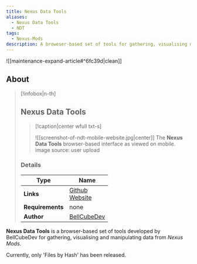 ```yaml
---
title: Nexus Data Tools
aliases:
  - Nexus Data Tools
  - NDT
tags:
  - Nexus-Mods
description: A broweser-based set of tools for gathering, visualising manipulating and data from Nexus Mods
---
```


![[maintenance-expand-article#^6fc39d|clean]]

## About

> [!infobox|n-th]
> 
> ## Nexus Data Tools
> 
> > [!caption|center wfull txt-s]
> > 
> > ![[screenshot-of-ndt-mobile-website.jpg|center]]
> > The **Nexus Data Tools** browser-based interface as viewed on mobile.
> > image source: user upload
> 
> ### Details
> 
> | Type | Name |
> | --- | --- |
> | **Links** | [Github](https://github.com/BellCubeDev/nexus-data-tools)<br>[Website](https://ndt.bellcube.dev/files-by-hash/) |
> | **Requirements** | none |
> | **Author** | [BellCubeDev](https://github.com/BellCubeDev) |

**Nexus Data Tools** is a browser-based set of tools developed by BellCubeDev for gathering, visualising and manipulating data from _Nexus Mods_.

Currently, only 'Files by Hash' has been released.